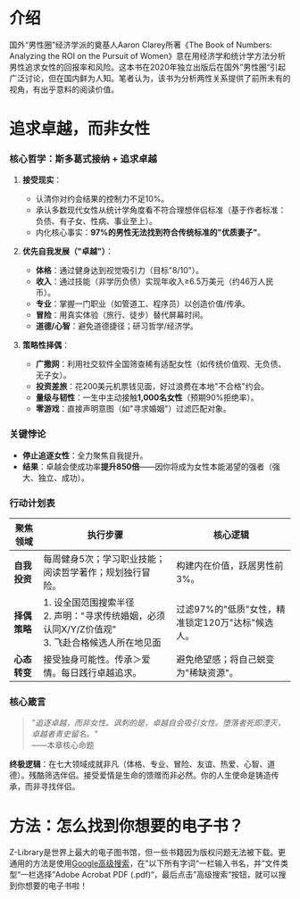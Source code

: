 # 介绍
国外“男性圈”经济学派的奠基人Aaron Clarey所著《The Book of Numbers: Analyzing the ROI on the Pursuit of Women》意在用经济学和统计学方法分析男性追求女性的回报率和风险。这本书在2020年独立出版后在国外”男性圈“引起广泛讨论，但在国内鲜为人知。笔者认为，该书为分析两性关系提供了前所未有的视角，有出乎意料的阅读价值。

# 追求卓越，而非女性
### 核心哲学：斯多葛式接纳 + 追求卓越  
1. **接受现实**：  
   - 认清你对约会结果的控制力不足10%。  
   - 承认多数现代女性从统计学角度看不符合理想伴侣标准（基于作者标准：负债、有子女、性病、事业至上）。  
   - 内化核心事实：**97%的男性无法找到符合传统标准的"优质妻子"**。  

2. **优先自我发展（"卓越"）**：
   - **体格**：通过健身达到视觉吸引力（目标"8/10"）。  
   - **收入**：通过技能（非学历负债）实现年收入≥6.5万美元（约46万人民币）。  
   - **专业**：掌握一门职业（如管道工、程序员）以创造价值/传承。  
   - **冒险**：用真实体验（旅行、徒步）替代屏幕时间。  
   - **道德/心智**：避免道德捷径；研习哲学/经济学。  

3. **策略性择偶**：  
   - **广撒网**：利用社交软件全国筛查稀有适配女性（如传统价值观、无负债、无子女）。  
   - **投资差旅**：花200美元机票钱见面，好过浪费在本地"不合格"约会。  
   - **量级与韧性**：一生中主动接触**1,000名女性**（预期90%拒绝率）。  
   - **零游戏**：直接声明意图（如"寻求婚姻"）过滤匹配对象。  

### 关键悖论  
- **停止追逐女性**：全力聚焦自我提升。  
- **结果**：卓越会使成功率**提升850倍**——因你将成为女性本能渴望的强者（强大、独立、成功）。  

### 行动计划表  
| 聚焦领域       | 执行步骤                                                                 | 核心逻辑                                                                 |
|----------------|--------------------------------------------------------------------------|--------------------------------------------------------------------------|
| **自我投资**   | 每周健身5次；学习职业技能；阅读哲学著作；规划独行冒险。                  | 构建内在价值，跃居男性前3%。                                             |
| **择偶策略**   | 1. 设全国范围搜索半径<br>2. 声明："寻求传统婚姻，必须认同X/Y/Z价值观"<br>3. 飞赴合格候选人所在地见面 | 过滤97%的"低质"女性，精准锁定120万"达标"候选人。                         |
| **心态转变**   | 接受独身可能性。传承＞爱情。每日践行卓越追求。                           | 避免绝望感；将自己蜕变为"稀缺资源"。                                    |

### 核心箴言  
> *"追逐卓越，而非女性。讽刺的是，卓越自会吸引女性。堕落者死即湮灭，卓越者青史留名。"*  
> ——本章核心命题  

**终极逻辑**：在七大领域成就非凡（体格、专业、冒险、友谊、热爱、心智、道德）。残酷筛选伴侣。接受爱情是生命的馈赠而非必然。你的人生使命是铸造传承，而非寻找伴侣。

# 方法：怎么找到你想要的电子书？
Z-Library是世界上最大的电子图书馆，但一些书籍因为版权问题无法被下载。更通用的方法是使用[Google高级搜索](www.google.com.hk/advanced_search)，在”以下所有字词“一栏输入书名，并”文件类型“一栏选择”Adobe Acrobat PDF (.pdf)“，最后点击”高级搜索“按钮，就可以搜到你想要的电子书啦！